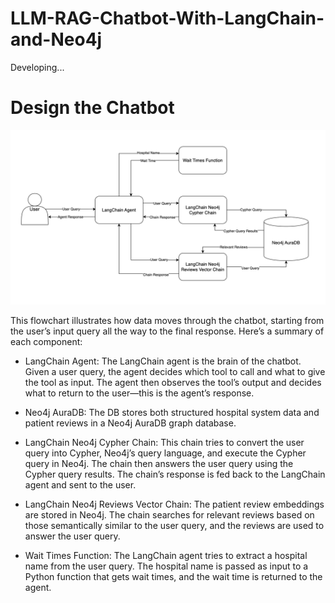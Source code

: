 # LLM-RAG-Chatbot-With-LangChain-and-Neo4j

Developing... 


# Design the Chatbot

![Architecture and data flow for the hospital system chatbot](images/Archc.png)



This flowchart illustrates how data moves through the chatbot, starting from the user’s input query all the way to the final response. Here’s a summary of each component:

- LangChain Agent: The LangChain agent is the brain of the chatbot. Given a user query, the agent decides which tool to call and what to give the tool as input. The agent then observes the tool’s output and decides what to return to the user—this is the agent’s response.

- Neo4j AuraDB: The DB stores both structured hospital system data and patient reviews in a Neo4j AuraDB graph database.

- LangChain Neo4j Cypher Chain: This chain tries to convert the user query into Cypher, Neo4j’s query language, and execute the Cypher query in Neo4j. The chain then answers the user query using the Cypher query results. The chain’s response is fed back to the LangChain agent and sent to the user.

- LangChain Neo4j Reviews Vector Chain: The patient review embeddings are stored in Neo4j. The chain searches for relevant reviews based on those semantically similar to the user query, and the reviews are used to answer the user query.

- Wait Times Function: The LangChain agent tries to extract a hospital name from the user query. The hospital name is passed as input to a Python function that gets wait times, and the wait time is returned to the agent.